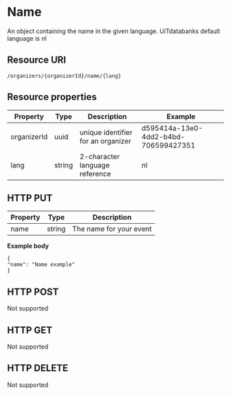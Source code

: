 ---
---

# Name

An object containing the name in the given language. UiTdatabanks default language is nl

## Resource URI

```
/organizers/{organizerId}/name/{lang}
```

## Resource properties

| Property	| Type | Description | Example |
|--|--|--|--|
| organizerId	| uuid | unique identifier for an organizer | d595414a-13e0-4dd2-b4bd-706599427351 |
| lang	| string | 2-character language reference | nl |


## HTTP PUT

| Property	| Type | Description |
|--|--|--|
|name		| string | The name for your event |

**Example body**

```
{
"name": "Name example"
}
```

## HTTP POST

Not supported

## HTTP GET

Not supported

## HTTP DELETE

Not supported
